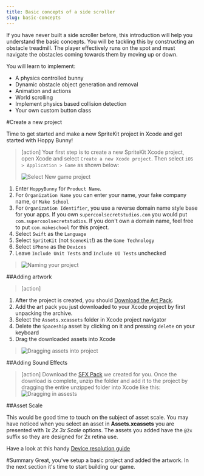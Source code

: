 ```yaml
---
title: Basic concepts of a side scroller
slug: basic-concepts
---
```


If you have never built a side scroller before, this introduction will help you understand the basic concepts. You will be tackling this by constructing an obstacle treadmill.  The player effectively runs on the spot and must navigate the obstacles coming towards them by moving up or down.

You will learn to implement:

- A physics controlled bunny
- Dynamic obstacle object generation and removal
- Animation and actions
- World scrolling
- Implement physics based collision detection
- Your own custom button class

#Create a new project

Time to get started and make a new SpriteKit project in Xcode and get started with Hoppy Bunny!

> [action]
> Your first step is to create a new SpriteKit Xcode project, open Xcode and select `Create a new Xcode project`. Then select `iOS > Application > Game` as shown below:
>
> ![Select New game project](../Tutorial-Images/xcode_new_project.png)
>
1. Enter `HoppyBunny` for `Product Name`.
1. For `Organization Name` you can enter your name, your fake company name, or `Make School`
1. For `Organization Identifier`, you use a reverse domain name style base for your apps. If you own `supercoolsecretstudios.com` you would put `com.supercoolsecretstudios`. If you don't own a domain name, feel free to put `com.makeschool` for this project.
1. Select `Swift` as the `Language`
1. Select `SpriteKit` (not `SceneKit`!) as the `Game Technology`
1. Select `iPhone` as the `Devices`
1. Leave `Include Unit Tests` and `Include UI Tests` unchecked
>
> ![Naming your project](../Tutorial-Images/xcode_new_project2.png)

##Adding artwork

> [action]
>
1. After the project is created, you should [Download the Art Pack](https://github.com/MakeSchool-Tutorials/Hoppy-Bunny-SpriteKit-Swift/raw/master/assets.zip).
1. Add the art pack you just downloaded to your Xcode project by first unpacking the archive.
1. Select the `Assets.xcassets` folder in Xcode project navigator
1. Delete the `Spaceship` asset by clicking on it and pressing `delete` on your keyboard
1. Drag the downloaded assets into Xcode
>
> ![Dragging assets into project](../Tutorial-Images/add_assets.gif)

##Adding Sound Effects

> [action]
> Download the [SFX Pack](https://github.com/MakeSchool-Tutorials/Hoppy-Bunny-SpriteKit-Swift/raw/master/SFX.zip) we created for you. Once the download is complete, unzip the folder and add
it to the project by dragging the entire unzipped folder into Xcode like this: ![Dragging in assests](../Tutorial-Images/add_sfx.gif)

##Asset Scale

This would be good time to touch on the subject of asset scale. You may have noticed when you select an asset in **Assets.xcassets** you are presented with *1x 2x 3x Scale* options.  The assets you added have the `@2x` suffix so they are designed for 2x retina use.

Have a look at this handy [Device resolution guide](http://www.paintcodeapp.com/news/ultimate-guide-to-iphone-resolutions)

#Summary
Great, you've setup a basic project and added the artwork. In the next section it's time to start building our game.
